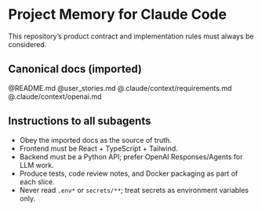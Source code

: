 # Project Memory for Claude Code
This repository’s product contract and implementation rules must always be considered.

## Canonical docs (imported)
@README.md
@user_stories.md
@.claude/context/requirements.md
@.claude/context/openai.md

## Instructions to all subagents
- Obey the imported docs as the source of truth.
- Frontend must be React + TypeScript + Tailwind.
- Backend must be a Python API; prefer OpenAI Responses/Agents for LLM work.
- Produce tests, code review notes, and Docker packaging as part of each slice.
- Never read `.env*` or `secrets/**`; treat secrets as environment variables only.
